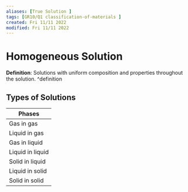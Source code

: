 ```yaml
---
aliases: [True Solution ]
tags: [GR10/Q1 classification-of-materials ]
created: Fri 11/11 2022
modified: Fri 11/11 2022
---
```

# Homogeneous Solution

**Definition**: Solutions with uniform composition and properties throughout the solution. ^definition

## Types of Solutions
| Phases           |
| ---------------- |
| Gas in gas       |
| Liquid in gas    |
| Gas in liquid    |
| Liquid in liquid |
| Solid in liquid  |
| Liquid in solid  |
| Solid in solid   |
